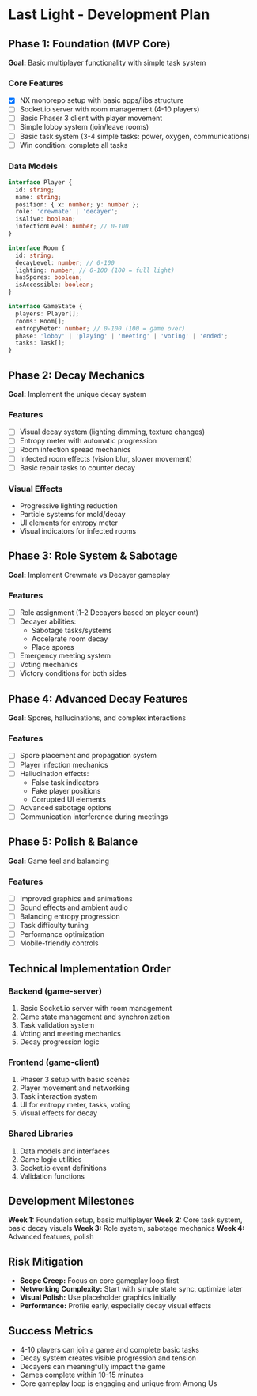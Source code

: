 # Last Light - Development Plan

## Phase 1: Foundation (MVP Core)
**Goal:** Basic multiplayer functionality with simple task system

### Core Features
- [x] NX monorepo setup with basic apps/libs structure
- [ ] Socket.io server with room management (4-10 players)
- [ ] Basic Phaser 3 client with player movement
- [ ] Simple lobby system (join/leave rooms)
- [ ] Basic task system (3-4 simple tasks: power, oxygen, communications)
- [ ] Win condition: complete all tasks

### Data Models
```typescript
interface Player {
  id: string;
  name: string;
  position: { x: number; y: number };
  role: 'crewmate' | 'decayer';
  isAlive: boolean;
  infectionLevel: number; // 0-100
}

interface Room {
  id: string;
  decayLevel: number; // 0-100
  lighting: number; // 0-100 (100 = full light)
  hasSpores: boolean;
  isAccessible: boolean;
}

interface GameState {
  players: Player[];
  rooms: Room[];
  entropyMeter: number; // 0-100 (100 = game over)
  phase: 'lobby' | 'playing' | 'meeting' | 'voting' | 'ended';
  tasks: Task[];
}
```

## Phase 2: Decay Mechanics
**Goal:** Implement the unique decay system

### Features
- [ ] Visual decay system (lighting dimming, texture changes)
- [ ] Entropy meter with automatic progression
- [ ] Room infection spread mechanics
- [ ] Infected room effects (vision blur, slower movement)
- [ ] Basic repair tasks to counter decay

### Visual Effects
- Progressive lighting reduction
- Particle systems for mold/decay
- UI elements for entropy meter
- Visual indicators for infected rooms

## Phase 3: Role System & Sabotage
**Goal:** Implement Crewmate vs Decayer gameplay

### Features
- [ ] Role assignment (1-2 Decayers based on player count)
- [ ] Decayer abilities:
  - Sabotage tasks/systems
  - Accelerate room decay
  - Place spores
- [ ] Emergency meeting system
- [ ] Voting mechanics
- [ ] Victory conditions for both sides

## Phase 4: Advanced Decay Features
**Goal:** Spores, hallucinations, and complex interactions

### Features
- [ ] Spore placement and propagation system
- [ ] Player infection mechanics
- [ ] Hallucination effects:
  - False task indicators
  - Fake player positions
  - Corrupted UI elements
- [ ] Advanced sabotage options
- [ ] Communication interference during meetings

## Phase 5: Polish & Balance
**Goal:** Game feel and balancing

### Features
- [ ] Improved graphics and animations
- [ ] Sound effects and ambient audio
- [ ] Balancing entropy progression
- [ ] Task difficulty tuning
- [ ] Performance optimization
- [ ] Mobile-friendly controls

## Technical Implementation Order

### Backend (game-server)
1. Basic Socket.io server with room management
2. Game state management and synchronization
3. Task validation system
4. Voting and meeting mechanics
5. Decay progression logic

### Frontend (game-client)
1. Phaser 3 setup with basic scenes
2. Player movement and networking
3. Task interaction system
4. UI for entropy meter, tasks, voting
5. Visual effects for decay

### Shared Libraries
1. Data models and interfaces
2. Game logic utilities
3. Socket.io event definitions
4. Validation functions

## Development Milestones

**Week 1:** Foundation setup, basic multiplayer
**Week 2:** Core task system, basic decay visuals
**Week 3:** Role system, sabotage mechanics
**Week 4:** Advanced features, polish

## Risk Mitigation

- **Scope Creep:** Focus on core gameplay loop first
- **Networking Complexity:** Start with simple state sync, optimize later
- **Visual Polish:** Use placeholder graphics initially
- **Performance:** Profile early, especially decay visual effects

## Success Metrics

- 4-10 players can join a game and complete basic tasks
- Decay system creates visible progression and tension
- Decayers can meaningfully impact the game
- Games complete within 10-15 minutes
- Core gameplay loop is engaging and unique from Among Us